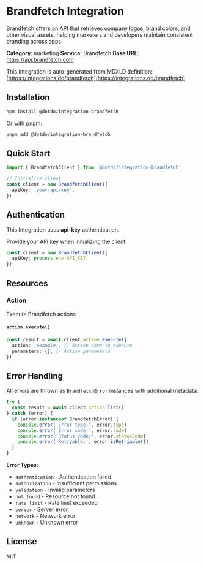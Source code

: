 # Brandfetch Integration

Brandfetch offers an API that retrieves company logos, brand colors, and other visual assets, helping marketers and developers maintain consistent branding across apps

**Category**: marketing
**Service**: Brandfetch
**Base URL**: https://api.brandfetch.com

This Integration is auto-generated from MDXLD definition: [https://integrations.do/brandfetch](https://integrations.do/brandfetch)

## Installation

```bash
npm install @dotdo/integration-brandfetch
```

Or with pnpm:

```bash
pnpm add @dotdo/integration-brandfetch
```

## Quick Start

```typescript
import { BrandfetchClient } from '@dotdo/integration-brandfetch'

// Initialize client
const client = new BrandfetchClient({
  apiKey: 'your-api-key',
})
```

## Authentication

This Integration uses **api-key** authentication.

Provide your API key when initializing the client:

```typescript
const client = new BrandfetchClient({
  apiKey: process.env.API_KEY,
})
```

## Resources

### Action

Execute Brandfetch actions

#### `action.execute()`

```typescript
const result = await client.action.execute({
  action: 'example', // Action name to execute
  parameters: {}, // Action parameters
})
```

## Error Handling

All errors are thrown as `BrandfetchError` instances with additional metadata:

```typescript
try {
  const result = await client.action.list()
} catch (error) {
  if (error instanceof BrandfetchError) {
    console.error('Error type:', error.type)
    console.error('Error code:', error.code)
    console.error('Status code:', error.statusCode)
    console.error('Retryable:', error.isRetriable())
  }
}
```

**Error Types:**

- `authentication` - Authentication failed
- `authorization` - Insufficient permissions
- `validation` - Invalid parameters
- `not_found` - Resource not found
- `rate_limit` - Rate limit exceeded
- `server` - Server error
- `network` - Network error
- `unknown` - Unknown error

## License

MIT
